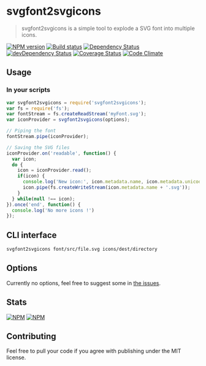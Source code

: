 # svgfont2svgicons
> svgfont2svgicons is a simple tool to explode a SVG font into multiple icons.

[![NPM version](https://badge.fury.io/js/svgfont2svgicons.png)](https://npmjs.org/package/svgfont2svgicons) [![Build status](https://secure.travis-ci.org/nfroidure/svgfont2svgicons.png)](https://travis-ci.org/nfroidure/svgfont2svgicons) [![Dependency Status](https://david-dm.org/nfroidure/svgfont2svgicons.png)](https://david-dm.org/nfroidure/svgfont2svgicons) [![devDependency Status](https://david-dm.org/nfroidure/svgfont2svgicons/dev-status.png)](https://david-dm.org/nfroidure/svgfont2svgicons#info=devDependencies) [![Coverage Status](https://coveralls.io/repos/nfroidure/svgfont2svgicons/badge.png?branch=master)](https://coveralls.io/r/nfroidure/svgfont2svgicons?branch=master) [![Code Climate](https://codeclimate.com/github/nfroidure/svgfont2svgicons.png)](https://codeclimate.com/github/nfroidure/svgfont2svgicons)

## Usage

### In your scripts

```js
var svgfont2svgicons = require('svgfont2svgicons');
var fs = require('fs');
var fontStream = fs.createReadStream('myFont.svg');
var iconProvider = svgfont2svgicons(options);

// Piping the font
fontStream.pipe(iconProvider);

// Saving the SVG files
iconProvider.on('readable', function() {
  var icon;
  do {
    icon = iconProvider.read();
    if(icon) {
      console.log('New icon:', icon.metadata.name, icon.metadata.unicode);
      icon.pipe(fs.createWriteStream(icon.metadata.name + '.svg'));
    }
  } while(null !== icon);
}).once('end', function() {
  console.log('No more icons !')
});
```

## CLI interface

```sh
svgfont2svgicons font/src/file.svg icons/dest/directory
```

## Options

Currently no options, feel free to suggest some in
 [the issues](https://github.com/nfroidure/svgfont2svgicons/issues).

## Stats

[![NPM](https://nodei.co/npm/svgfont2svgicons.png?downloads=true&stars=true)](https://nodei.co/npm/svgicon2svgfont/)
[![NPM](https://nodei.co/npm-dl/svgfont2svgicons.png)](https://nodei.co/npm/svgicon2svgfont/)

## Contributing

Feel free to pull your code if you agree with publishing under the MIT license.
